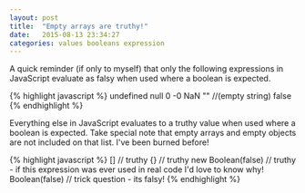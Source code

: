 ```yaml
---
layout: post
title:  "Empty arrays are truthy!"
date:   2015-08-13 23:34:27
categories: values booleans expression
---
```

A quick reminder (if only to myself) that only the following expressions in JavaScript evaluate as falsy when used where a boolean is expected.

{% highlight javascript %}
undefined
null
0
-0
NaN
"" //(empty string)
false
{% endhighlight %}

Everything else in JavaScript evaluates to a truthy value when used where a  boolean is expected. Take special note that empty arrays and empty objects are not included on that list. I've been burned before!

{% highlight javascript %}
[] // truthy
{} // truthy
new Boolean(false) // truthy - if this expression was ever used in real code I'd love to know why!
Boolean(false) // trick question - its falsy!
{% endhighlight %}
